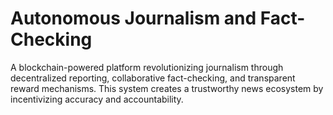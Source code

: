 # Autonomous Journalism and Fact-Checking
 A blockchain-powered platform revolutionizing journalism through decentralized reporting, collaborative fact-checking, and transparent reward mechanisms. This system creates a trustworthy news ecosystem by incentivizing accuracy and accountability.
